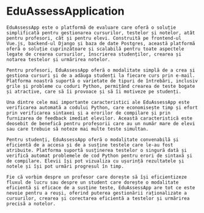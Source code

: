 # EduAssessApplication

	EduAssessApp este o platformă de evaluare care oferă o soluție simplificată pentru gestionarea cursurilor, testelor și notelor, atât pentru profesori, cât și pentru elevi. Construită pe frontend-ul Vue.js, backend-ul Django și baza de date Postgres, această platformă oferă o soluție cuprinzătoare și scalabilă pentru toate aspectele legate de crearea cursurilor, înscrierea studenților, crearea și notarea testelor și urmărirea notelor.
	
	Pentru profesori, EduAssessApp oferă o modalitate simplă de a crea și gestiona cursuri și de a adăuga studenți la fiecare curs prin e-mail. Platforma noastră suportă o varietate de tipuri de întrebări, inclusiv grile și probleme cu coduri Python, permițând crearea de teste bogate și atractive, care să îi provoace și să îi motiveze pe studenți. 
	
	Una dintre cele mai importante caracteristici ale EduAssessApp este verificarea automată a codului Python, care economisește timp și efort prin verificarea sintaxei și a erorilor de compilare și prin furnizarea de feedback imediat elevilor. Această caracteristică este deosebit de benefică pentru profesorii care au un număr mare de elevi sau care trebuie să noteze mai multe teste simultan.
	
	Pentru studenți, EduAssessApp oferă o modalitate convenabilă și eficientă de a accesa și de a susține testele care le-au fost atribuite. Platforma suportă susținerea testelor o singură dată și verifică automat problemele de cod Python pentru erori de sintaxă și de compilare. Elevii își pot vizualiza cu ușurință rezultatele și notele și își pot urmări progresul în timp.
	
	Fie că vorbim despre un profesor care dorește să își eficientizeze fluxul de lucru sau despre un student care dorește o modalitate eficientă și eficace de a susține teste, EduAssessApp are tot ce este nevoie pentru a reuși, oferind puterea gestionării raționalizate a cursurilor, crearea și corectarea eficientă a testelor și urmărirea precisă a notelor.
